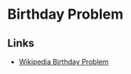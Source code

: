 # Birthday Problem

## Links

- [Wikipedia Birthday Problem](https://en.wikipedia.org/wiki/Birthday_problem)
